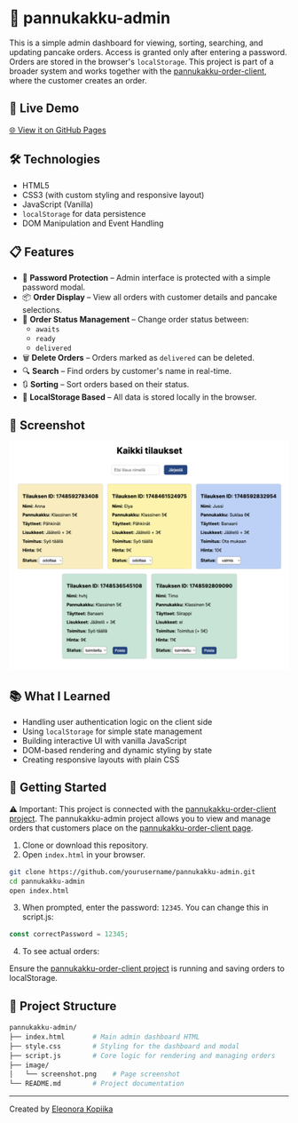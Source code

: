 # 🥞 pannukakku-admin

This is a simple admin dashboard for viewing, sorting, searching, and updating pancake orders. Access is granted only after entering a password. Orders are stored in the browser's `localStorage`. This project is part of a broader system and works together with the [pannukakku-order-client](https://kopiika.github.io/pannukakku-order-client/), where the customer creates an order.

## 🔗 Live Demo

[🌐 View it on GitHub Pages](https://kopiika.github.io/pannukakku-admin/)

## 🛠️ Technologies

- HTML5
- CSS3 (with custom styling and responsive layout)
- JavaScript (Vanilla)
- `localStorage` for data persistence
- DOM Manipulation and Event Handling


## 📋 Features

- 🔐 **Password Protection** – Admin interface is protected with a simple password modal.
- 📦 **Order Display** – View all orders with customer details and pancake selections.
- 🧾 **Order Status Management** – Change order status between:
  - `awaits` 
  - `ready`
  - `delivered`
- 🗑️ **Delete Orders** – Orders marked as `delivered` can be deleted.
- 🔍 **Search** – Find orders by customer's name in real-time.
- 🔃 **Sorting** – Sort orders based on their status.
- 💾 **LocalStorage Based** – All data is stored locally in the browser.


## 📸 Screenshot

![App Preview](image/screenshot%20.png)


## 📚 What I Learned

- Handling user authentication logic on the client side
- Using `localStorage` for simple state management
- Building interactive UI with vanilla JavaScript
- DOM-based rendering and dynamic styling by state
- Creating responsive layouts with plain CSS


## 🚀 Getting Started


⚠️ Important: This project is connected with the [pannukakku-order-client project](https://github.com/Kopiika/pannukakku-admin). 
The pannukakku-admin project allows you to view and manage orders that customers place on the [pannukakku-order-client page](https://kopiika.github.io/pannukakku-order-client/).

1. Clone or download this repository.
2. Open `index.html` in your browser.

```bash
git clone https://github.com/yourusername/pannukakku-admin.git
cd pannukakku-admin
open index.html
```
3. When prompted, enter the password: `12345`. 
You can change this in script.js:
```js
const correctPassword = 12345;
```

4. To see actual orders:

Ensure the [pannukakku-order-client project](https://github.com/Kopiika/pannukakku-admin) is running and saving orders to localStorage.


## 📁 Project Structure

```bash
pannukakku-admin/
├── index.html       # Main admin dashboard HTML
├── style.css        # Styling for the dashboard and modal
├── script.js        # Core logic for rendering and managing orders
├── image/
│   └── screenshot.png    # Page screenshot
└── README.md        # Project documentation
```
---
Created by [Eleonora Kopiika](https://www.linkedin.com/in/eleonora-kopiika/)  